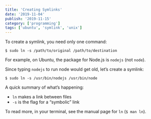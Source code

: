 ```yaml
---
title: 'Creating Symlinks'
date: '2019-11-04'
publish: '2019-11-15'
category: ['programming']
tags: ['ubuntu', 'symlink', 'unix']
---
```


To create a symlink, you need only one command:

```shell
$ sudo ln -s /path/to/original /path/to/destination
```

For example, on Ubuntu, the package for Node.js is `nodejs` (not `node`).

Since typing `nodejs` to run node would get old, let’s create a symlink:

```shell
$ sudo ln -s /usr/bin/nodejs /usr/bin/node
```

A quick summary of what’s happening:

-   `ln` makes a link between files
-   `-s` is the flag for a “symbolic” link

To read more, in your terminal, see the manual page for `ln` (`$ man ln`).
